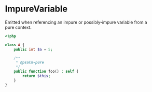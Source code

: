 # ImpureVariable

Emitted when referencing an impure or possibly-impure variable from a pure context.

```php
<?php

class A {
    public int $a = 5;

    /**
     * @psalm-pure
     */
    public function foo() : self {
        return $this;
    }
}
```
